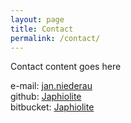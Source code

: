 ```yaml
---
layout: page
title: Contact
permalink: /contact/
---
```


Contact content goes here

e-mail: [jan.niederau](mailto:jan.niederau@rwth-aachen.de)  
github: [Japhiolite](github.com/Japhiolite)  
bitbucket: [Japhiolite](bitbucket.com/Japhiolite)
